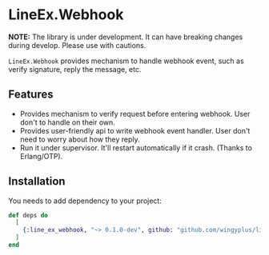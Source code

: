 # LineEx.Webhook

**NOTE:** The library is under development. It can have breaking changes during develop. Please
use with cautions.

`LineEx.Webhook` provides mechanism to handle webhook event, such as verify signature, reply the message, etc.

## Features

* Provides mechanism to verify request before entering webhook. User don't to handle on
  their own.
* Provides user-friendly api to write webhook event handler. User don't need to worry about
  how they reply.
* Run it under supervisor. It'll restart automatically if it crash. (Thanks to Erlang/OTP).

## Installation

You needs to add dependency to your project:

```elixir
def deps do
  [
    {:line_ex_webhook, "~> 0.1.0-dev", github: "github.com/wingyplus/line_ex", sparse: "line_ex_webhook"},
  ]
end
```
